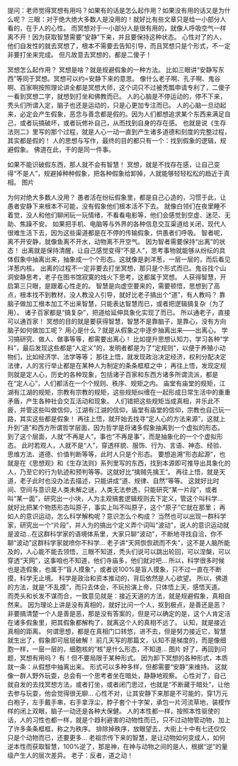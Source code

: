 提问：老师觉得冥想有用吗？如果有的话是怎么起作用？如果没有用的话又是为什么呢？
三眼：对于绝大绝大多数人是没用的！就好比有些文章只是给一小部分人看的，在于人的心性。
而冥想对于一小部分人是很有用的，就像人呼吸空气一样离不开！因为获取智慧需要“安静”下来，并且要保持这种状态。
心性对了的人，他们自发性的就去冥想了，根本不需要去告知引导，而且冥想只是个形式，不一定非要打坐来完成。
但凡故意去冥想的，都是二傻子！ 





冥想怎么起作用？
冥想是啥？就是规避假象的一种方法。
比如三眼讲“安静写东西”等同于冥想。冥想可以约=安静下来的意思。 像什么老子啊、孔子啊、鬼谷啊、百家啊按照理论讲全都是冥想大师，这个词只不过被秃瓢申请专利了，二傻子一看到冥想二字，就想到打坐和佛教而已。 人的心脑是不停运动的，停不下来，秃头们所谓入定，脑子也还是运动的，只是心更加专注而已。
人的心脑一旦动起来，必定会产生假象，恶念与善念都是假的。因为人们都想追求某个东西来满足自己，或者玩搞破坏，或者玩修补自己，从而找到自身的存在感。
也就是说《生存法则二》里写的那个过程，就是人心一动一直到产生诸多道德和刻度的完整过程，其实都是假的！
人的思想与写作，最终的目的都只有一个：找到假象的逻辑，规避假象。
佛道在此，干的是同一件事。

如果不能识破假东西，那人就不会有智慧！ 冥想，就是不找存在感，让自己变得“不是人”，规避掉种种假象，把各种假象给卸掉，人就能够轻轻松松的趋近于真相。 
图片
 
为何对绝大多数人没用？
愚者活在纷纭假象里，都是自己心造的，习惯于此，让愚者安静下来根本不可能，没有假象他们根本活不下去。
就像白领们在夜里睡不着觉，没人和他们聊闲玩一玩情绪，不看看电影等，他们会感觉到空虚、迷茫、无助、焦躁不安。
如果把手机、电脑等与外界的各种信息交互渠道给关闭，现代人很难生活下去，因为这些渠道都是在不停的传输假象，供愚者们呼吸。 智者呢，离不开安静，就像鱼离不开水，动物离不开空气。
因为智者需要保持“出离”的状态！
出离就是保持清醒，让自己感觉变得“不是人”，思考事物就能够从纷纭的具体假象中抽离出来，抽象成一个个形态。这就像是剥洋葱，一层一层的，而后看见洋葱内核。
出离的过程不一定非要去打坐冥想，那只是个形式而已。鬼谷找个山洞安静思考，老子在图书馆寂寞的烛火下思考，这都属于冥想。 人获得智慧，开启第三只眼，是跟着心性走的。
智慧是向虚空要来的，需要顿悟，思想到了高点，根本找不到教材，没人教没人引导，就好比老子搞出个“道”，有人教吗？
靠脑子做加工根本加工不出来智慧，只能表达智慧而已，或者把逻辑搞复杂（为了用）。
诸子百家都是“搞复杂”，把道给延伸具象化实现了而已。
所以通老子，直接可以通百家！
 冥想的目的就是要获得智慧，智慧不是靠脑子，是靠心，没有方向脑子如何做加工呢？
用心是什么？就是从假象之中逐步抽离出来——出离心。 学习搞研究、做人、做事等等，都需要出离心！ 比如提升思想认知力，学习各种“学科”，最后发现这些都是“人定义”的，发明者都是为了“定规则”，以便于养殖小动物们，比如经济学、法学等等； 那往上悟，就发现政治决定经济，权利分配决定法律，人的言行举止都是在某种人为制定的条条框框之中； 再往上悟，发现定规则就是定人心，历史的各种现象，包括诸子百家和东西方诸多所谓流派，都是在“定人心”，人们都活在一个个规则、秩序、规矩之内。
庙堂有庙堂的规矩，江湖有江湖的规矩，宗教有宗教的规矩，这些规矩纠缠在一起形成日常生活中的重重矛盾，产生各种社会交互活动和现象。
人们错把这些规矩当成真相，并乐此不疲，并管这些叫做信仰，江湖有江湖的信仰，庙堂有庙堂的信仰，宗教也自己玩一路，其实这些都是假象！ 再往上悟，就开始去找寻“定人心的方法来源”，这就上升到“道”和西方所谓哲学层面，因为哲学是将诸多假象抽离到一个虚拟的形态。
到了这个层面，人就“不再是人”，事也“不再是事”，而是抽象化的一个个虚拟形态。
此时若观人，人就不是“人”，穿透样貌、服饰、行为、言语、神态、经验、思维方法、道德、价值判断等等，此时人只是个形态。
要想追溯“形态起源”，也就是在《思想观》和《生存法则》系列里写的东西，找到本源即可推导出具象化的人，乃至它的行为轨迹和预判等等。这就好比“擒贼先擒王”。 再往上悟，就是天道，老子此时也没办法去描述，只能讲成“道、规律、自然”等等。
这就好比时间、空间与意识是人类未解之谜，人类无法参透，只能研究“某一片段”，或者叫“某一面”，研究出一小块，人为主观搞套逻辑规则去下定义，管这个叫科学...
就好比把某个物质形态叫原子，事实上叫不叫原子，这个“原子”它就在那里；
再如人的意识运动，怎么科学解构呢？意识怎么个构成？
当然也可以出现一群科学家，研究出一个“片段”，并人为的搞出个定义弄个词叫“波动”，说人的意识运动就是波动...在这群科学家的语境体系里，大家只聊“波动”，不断地寻找自洽，你不聊“波动”这群科学家就喷你不科学... 老子讲“天网恢恢疏而不失”，这不是人脑所能及的，人心能不能去领悟，三眼不知道，秃头们说可以跳出轮回，可以涅槃，可以穿透“天网”，这事咱也不知道，他们寺庙多，他们就对吧... 所以，科学很多时候也是造假象，也属于“盲人摸象”，或者说100%是盲人摸象，只不过一直在不断摸，科学无止境。
科学是政治和资本推动的，背后依然是人心欲望。 所以，佛道的方法，就是“不乱摸”，而只去体会，不玩扮演上帝，只体悟上天，感悟天道。
而秃头和长发不谋而合，一致意见就是：接近天道的方法，就是规避假象，真相自然来。
因为理论上讲是没有真相的，就好比问一个人，抠到极点，是善还是恶？
非要搞清楚一个人是善是恶，那是没有答案的，但是可以确定的是，这个人肯定活在诸多假象里，把其假象都解构了，就离这个人的真相不远了。 认知，就是接近真相的距离。
何谓思想，都是在真相门口转悠，进不去，但是努力接近它，智慧就生出了，假象即可层层破解！ 前几天写的那篇文，认知不是梯度的，而是像细胞一样，一层一层的，细胞核的“核”是什么形态，不知道... 
图片
 好了，再回到问题，冥想有用吗？
有！但不要局限于某种形式。
因为卸下冥想的各种形式，本质就一条：从假想中抽离出来。
形式可以多种多样，但都需要“安静”来维持。
 这就像一群人野外玩耍，总会有一个思考者坐在暗处，静静地观察。
心性对了，自己就自发的去找冥想方法，或者打坐，或者闭门思过，也就是“不断藏于暗处”，让他去参与玩耍，他会觉得很无聊...
心性不对，让其安静下来那是不可能的，穿1万元白袍子，左手戴手串，右手拿浮尘，脖子套个十字架，承包一片河流草地，装模作样的闭上双眼，脑子一动还是各种大保健。 人的本性都一样，按照本性驱使的话，人的习性也都一样，就是个趋利避害的动物性而已，只不过动物管动物，加上了许多条条框框，称之为秩序。
排除掉秩序，放眼望去，大街上十中有七还仅仅只是个动物而已，还要更多...
老祖宗传下来的智慧，是让动物如何变成人，如何逆本性而获取智慧，100%逆了，那是神，在神与动物之间的是人，根据“逆”的量级产生人的层次差异。
老子：反者，道之动！